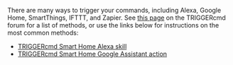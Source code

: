 There are many ways to trigger your commands, including Alexa, Google Home, SmartThings, IFTTT, and Zapier.  See [this page](https://www.triggercmd.com/forum/topic/30/list-of-ways-to-trigger-your-commands) on the TRIGGERcmd forum for a list of methods, or use the links below for instructions on the most common methods:

* [TRIGGERcmd Smart Home Alexa skill](./SmartHomeAlexa.md)
* [TRIGGERcmd Smart Home Google Assistant action](./SmartHomeGoogle.md)